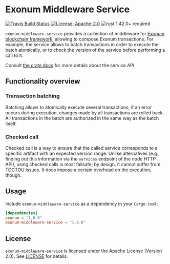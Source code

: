 # Exonum Middleware Service

[![Travis Build Status](https://img.shields.io/travis/exonum/exonum/master.svg?label=Linux%20Build)](https://travis-ci.com/exonum/exonum)
[![License: Apache-2.0](https://img.shields.io/github/license/exonum/exonum.svg)](https://github.com/exonum/exonum/blob/master/LICENSE)
![rust 1.42.0+ required](https://img.shields.io/badge/rust-1.42.0+-blue.svg?label=Required%20Rust)

`exonum-middleware-service` provides a collection of middleware
for [Exonum blockchain framework](https://exonum.com/),
allowing to compose Exonum transactions. For example, the service
allows to batch transactions in order to execute the batch atomically,
or to check the version of the service before performing a call to it.

Consult [the crate docs](https://docs.rs/exonum-middleware-service)
for more details about the service API.

## Functionality overview

### Transaction batching

Batching allows to atomically execute several transactions; if an error occurs
during execution, changes made by all transactions are rolled back. All
transactions in the batch are authorized in the same way as the batch itself.

### Checked call

Checked call is a way to ensure that the called service corresponds to a
specific artifact with an expected version range. Unlike alternatives (e.g.,
finding out this information via the `services` endpoint of the node HTTP API),
using checked calls is most failsafe; by design, it cannot suffer from [TOCTOU]
issues. It does impose a certain overhead on the execution, though.

## Usage

Include `exonum-middleware-service` as a dependency in your `Cargo.toml`:

```toml
[dependencies]
exonum = "1.0.0"
exonum-middleware-service = "1.0.0"
```

## License

`exonum-middleware-service` is licensed under the Apache License (Version 2.0).
See [LICENSE](LICENSE) for details.

[TOCTOU]: https://en.wikipedia.org/wiki/Time-of-check_to_time-of-use
